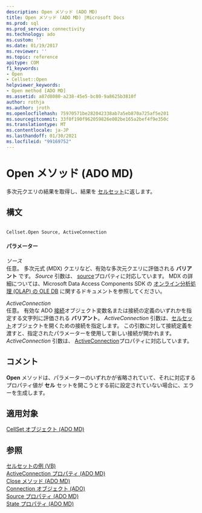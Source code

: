 ```yaml
---
description: Open メソッド (ADO MD)
title: Open メソッド (ADO MD) |Microsoft Docs
ms.prod: sql
ms.prod_service: connectivity
ms.technology: ado
ms.custom: ''
ms.date: 01/19/2017
ms.reviewer: ''
ms.topic: reference
apitype: COM
f1_keywords:
- Open
- Cellset::Open
helpviewer_keywords:
- Open method [ADO MD]
ms.assetid: a87d8080-a238-45e5-bc80-9a8625b3810f
author: rothja
ms.author: jroth
ms.openlocfilehash: 75970571be282042338ab7a5eb870a725af5e201
ms.sourcegitcommit: 33f0f190f962059826e002be165a2bef4f9e350c
ms.translationtype: MT
ms.contentlocale: ja-JP
ms.lasthandoff: 01/30/2021
ms.locfileid: "99169752"
---
```

# <a name="open-method-ado-md"></a>Open メソッド (ADO MD)
多次元クエリの結果を取得し、結果を [セルセット](./cellset-object-ado-md.md)に返します。  
  
## <a name="syntax"></a>構文  
  
```  
  
Cellset.Open Source, ActiveConnection  
```  
  
#### <a name="parameters"></a>パラメーター  
 *ソース*  
 任意。 多次元式 (MDX) クエリなど、有効な多次元クエリに評価される **バリアント** です。 *Source* 引数は、 [source](./source-property-ado-md.md)プロパティに対応しています。 MDX の詳細については、Microsoft Data Access Components SDK の [オンライン分析処理 (OLAP) の OLE DB](/previous-versions/windows/desktop/ms717005(v=vs.85)) に関するドキュメントを参照してください。  
  
 *ActiveConnection*  
 任意。 有効な ADO [接続](../ado-api/connection-object-ado.md)オブジェクト変数名または接続の定義のいずれかを指定する文字列に評価される **バリアント**。 *ActiveConnection* 引数は、[セルセット](./cellset-object-ado-md.md)オブジェクトを開くための接続を指定します。 この引数に対して接続定義を渡すと、指定されたパラメーターを使用して新しい接続が開かれます。 *ActiveConnection* 引数は、 [ActiveConnection](./activeconnection-property-ado-md.md)プロパティに対応しています。  
  
## <a name="remarks"></a>コメント  
 **Open** メソッドは、パラメーターのいずれかが省略されていて、それに対応するプロパティ値が **セル** セットを開こうとする前に設定されていない場合に、エラーを生成します。  
  
## <a name="applies-to"></a>適用対象  
 [CellSet オブジェクト (ADO MD)](./cellset-object-ado-md.md)  
  
## <a name="see-also"></a>参照  
 [セルセットの例 (VB)](./cellset-example-vb.md)   
 [ActiveConnection プロパティ (ADO MD)](./activeconnection-property-ado-md.md)   
 [Close メソッド (ADO MD)](./close-method-ado-md.md)   
 [Connection オブジェクト (ADO)](../ado-api/connection-object-ado.md)   
 [Source プロパティ (ADO MD)](./source-property-ado-md.md)   
 [State プロパティ (ADO MD)](./state-property-ado-md.md)